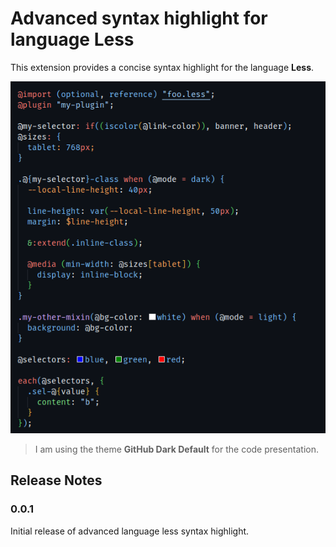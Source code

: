 # Advanced syntax highlight for language Less

This extension provides a concise syntax highlight for the language **Less**.

![less code](./assets/less-code.png)

> I am using the theme __GitHub Dark Default__ for the code presentation.

## Release Notes

### 0.0.1

Initial release of advanced language less syntax highlight.